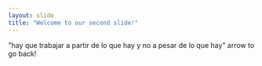```yaml
---
layout: slide 
title: "Welcome to our second slide!" 
---
```

"hay que trabajar a partir de lo que hay y no a pesar de lo que hay"
arrow to go back!
